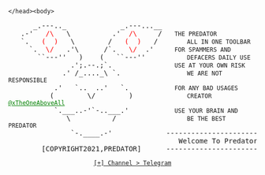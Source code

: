 <html><head><link rel='stylesheet' href='resource://content-accessible/plaintext.css'>

    </head><body>
<div class="container">
<pre>
      _.---.._             _.---...__
   .-'   <a style='color:red'>/\</a>   \          .'  <a style='color:red'>/\</a>     /   <code>THE PREDATOR</code>
   `.   <a style='color:red'>(  )</a>   \        /   <a style='color:red'>(  )</a>   /       <code>ALL IN ONE TOOLBAR</code>
     `.  <a style='color:red'>\/</a>   .'\      /`.   <a style='color:red'>\/</a>  .'     <code>FOR SPAMMERS AND</code>
       ``---''   )    (   ``---''          <code>DEFACERS DAILY USE</code>
               .';.--.;`.               <code>USE AT YOUR OWN RISK</code>
             .' /_...._\ `.                <code>WE ARE NOT RESPONSIBLE</code>
           .'   `..  ..'   `.           <code>FOR ANY BAD USAGES</code>
          (        \/        )             <code>CREATOR <a style='color:green' href='https://t.me/xTheOneAboveAll'>@xTheOneAboveAll</a></code>
           `.___..-'`-..___.'           <code>USE YOUR BRAIN AND</code>
              \          /                 <code>BE THE BEST PREDATOR</code>
               `-.____.-'             --------------------------------
                                         Welcome To Predator World
        [COPYRIGHT2021,PREDATOR]      --------------------------------
</pre>

</div>
<center ><code><a href='https://t.me/th3pr3d80r'>[+] Channel > Telegram</a></code></center>
</body></html>
